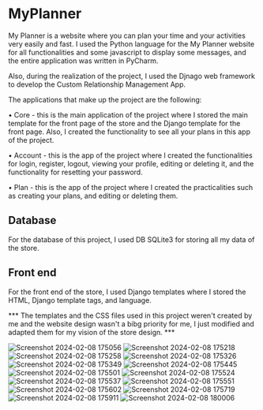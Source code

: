 # MyPlanner

My Planner is a website where you can plan your time and your activities very easily and fast.
I used the Python language for the My Planner website for all functionalities and some javascript to display some messages, and the entire application was written in PyCharm.

Also, during the realization of the project, I used the Djnago web framework to develop the Custom Relationship Management App.

The applications that make up the project are the following:

• Core - this is the main application of the project where I stored the main template for the front page of the store and the Django template for the front page. Also, I created the functionality to see all your plans in this app of the project.

• Account - this is the app of the project where I created the functionalities for login, register, logout, viewing your profile, editing or deleting it,  and the functionality for resetting your password. 

• Plan - this is the app of the project where I created the practicalities such as creating your plans, and editing or deleting them.


Database
----------
For the database of this project, I used DB SQLite3 for storing all my data of the store.

Front end
-----------
For the front end of the store, I used Django templates where I stored the HTML, Django template tags, and language.

*** The templates and the CSS files used in this project weren't created by me and the website design wasn't a bibg priority for me,  I just modified and adapted them for my vision of the store design. ***

![Screenshot 2024-02-08 175056](https://github.com/ialin77/MyPlanner/assets/135040997/0d3a9521-126b-4fd7-bb7d-7adfdd304e8e)
![Screenshot 2024-02-08 175218](https://github.com/ialin77/MyPlanner/assets/135040997/1d2103a0-d250-4852-9574-42b697e0acf4)
![Screenshot 2024-02-08 175258](https://github.com/ialin77/MyPlanner/assets/135040997/589f20aa-f49f-49fd-b642-b2052e4dade1)
![Screenshot 2024-02-08 175326](https://github.com/ialin77/MyPlanner/assets/135040997/35cfa6a7-9cbc-489d-aa98-1ca7aba4df8f)
![Screenshot 2024-02-08 175349](https://github.com/ialin77/MyPlanner/assets/135040997/530f4a26-46bf-4968-be2a-3b467f8ca77f)
![Screenshot 2024-02-08 175445](https://github.com/ialin77/MyPlanner/assets/135040997/dbd8587c-b4b0-42e1-8d8c-d5c9339a81f1)
![Screenshot 2024-02-08 175501](https://github.com/ialin77/MyPlanner/assets/135040997/82ad9520-1a75-416e-b82b-620179f16d5e)
![Screenshot 2024-02-08 175524](https://github.com/ialin77/MyPlanner/assets/135040997/8de8a434-c076-46b3-a9a7-b7df86d866dd)
![Screenshot 2024-02-08 175537](https://github.com/ialin77/MyPlanner/assets/135040997/706f41ce-ed99-41b9-b234-ccbd8ceb18ed)
![Screenshot 2024-02-08 175551](https://github.com/ialin77/MyPlanner/assets/135040997/7623ccba-5c37-4e79-963a-ea662bafc160)
![Screenshot 2024-02-08 175602](https://github.com/ialin77/MyPlanner/assets/135040997/f8930948-2e6e-42e5-885c-82277bce1885)
![Screenshot 2024-02-08 175719](https://github.com/ialin77/MyPlanner/assets/135040997/197072f9-0813-482d-bdde-ca4bd7ef0b80)
![Screenshot 2024-02-08 175911](https://github.com/ialin77/MyPlanner/assets/135040997/cd39e7b7-e9fc-4754-be55-4c6de3de996b)
![Screenshot 2024-02-08 180006](https://github.com/ialin77/MyPlanner/assets/135040997/31eca128-e864-467e-a9f4-b2ee7cffe166)
